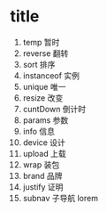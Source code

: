 # title
1. temp         暂时
2. reverse      翻转
3. sort         排序
4. instanceof   实例
5. unique       唯一
6. resize       改变
7. cuntDown     倒计时
8. params       参数
9. info         信息
10. device      设计
11. upload      上载
12. wrap        装包
13. brand       品牌
14. justify     证明
15. subnav      子导航
lorem